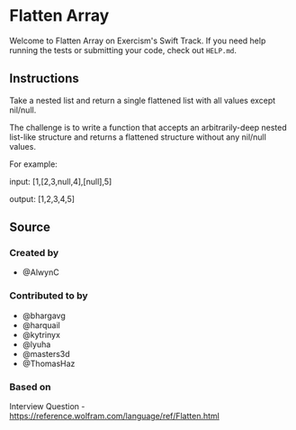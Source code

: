 # Flatten Array

Welcome to Flatten Array on Exercism's Swift Track.
If you need help running the tests or submitting your code, check out `HELP.md`.

## Instructions

Take a nested list and return a single flattened list with all values except nil/null.

The challenge is to write a function that accepts an arbitrarily-deep nested list-like structure and returns a flattened structure without any nil/null values.

For example:

input: [1,[2,3,null,4],[null],5]

output: [1,2,3,4,5]

## Source

### Created by

- @AlwynC

### Contributed to by

- @bhargavg
- @harquail
- @kytrinyx
- @lyuha
- @masters3d
- @ThomasHaz

### Based on

Interview Question - https://reference.wolfram.com/language/ref/Flatten.html